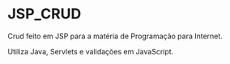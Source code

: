 # JSP_CRUD
Crud feito em JSP para a matéria de Programação para Internet.

Utiliza Java, Servlets e validações em JavaScript.

